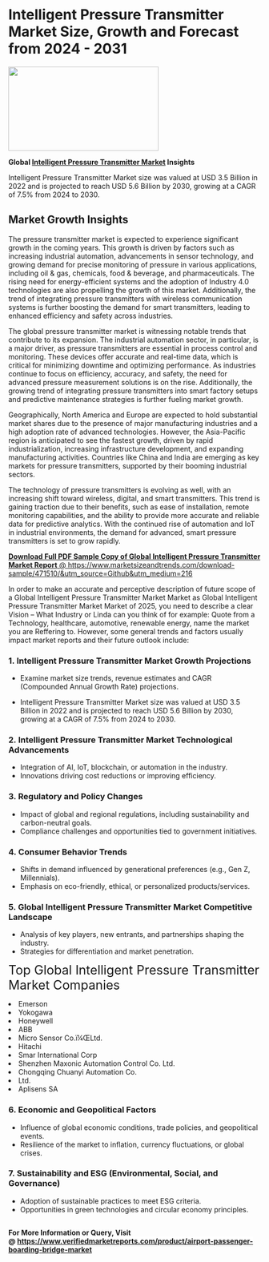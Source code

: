 <H1>Intelligent Pressure Transmitter Market Size, Growth and Forecast from 2024 - 2031</H1><img class="aligncenter size-medium wp-image-584254" src="https://thirdeyenews.in/wp-content/uploads/2024/09/Global-Market-Research-300x168.jpeg" alt="" width="300" height="168" /><p><strong>Global&nbsp;<a href="https://www.marketsizeandtrends.com/download-sample/471510/&amp;utm_source=Github&utm_medium=216">Intelligent Pressure Transmitter Market</a> Insights</strong></p><p>Intelligent Pressure Transmitter Market size was valued at USD 3.5 Billion in 2022 and is projected to reach USD 5.6 Billion by 2030, growing at a CAGR of 7.5% from 2024 to 2030.</p><p><h2>Market Growth Insights</h2> <p>The pressure transmitter market is expected to experience significant growth in the coming years. This growth is driven by factors such as increasing industrial automation, advancements in sensor technology, and growing demand for precise monitoring of pressure in various applications, including oil & gas, chemicals, food & beverage, and pharmaceuticals. The rising need for energy-efficient systems and the adoption of Industry 4.0 technologies are also propelling the growth of this market. Additionally, the trend of integrating pressure transmitters with wireless communication systems is further boosting the demand for smart transmitters, leading to enhanced efficiency and safety across industries.</p> <p><a href="#"></a></p> <p>The global pressure transmitter market is witnessing notable trends that contribute to its expansion. The industrial automation sector, in particular, is a major driver, as pressure transmitters are essential in process control and monitoring. These devices offer accurate and real-time data, which is critical for minimizing downtime and optimizing performance. As industries continue to focus on efficiency, accuracy, and safety, the need for advanced pressure measurement solutions is on the rise. Additionally, the growing trend of integrating pressure transmitters into smart factory setups and predictive maintenance strategies is further fueling market growth.</p> <p>Geographically, North America and Europe are expected to hold substantial market shares due to the presence of major manufacturing industries and a high adoption rate of advanced technologies. However, the Asia-Pacific region is anticipated to see the fastest growth, driven by rapid industrialization, increasing infrastructure development, and expanding manufacturing activities. Countries like China and India are emerging as key markets for pressure transmitters, supported by their booming industrial sectors.</p> <p>The technology of pressure transmitters is evolving as well, with an increasing shift toward wireless, digital, and smart transmitters. This trend is gaining traction due to their benefits, such as ease of installation, remote monitoring capabilities, and the ability to provide more accurate and reliable data for predictive analytics. With the continued rise of automation and IoT in industrial environments, the demand for advanced, smart pressure transmitters is set to grow rapidly.</p> <p><a href="#"></p><p><span class=""><strong>Download Full PDF Sample Copy of Global Intelligent Pressure Transmitter Market Report</strong> @ <a href="https://www.marketsizeandtrends.com/download-sample/471510/&amp;utm_source=Github&utm_medium=216" target="_blank">https://www.marketsizeandtrends.com/download-sample/471510/&amp;utm_source=Github&utm_medium=216</a></span></p><p>In order to make an accurate and perceptive description of future scope of a Global&nbsp;Intelligent Pressure Transmitter Market Market as Global&nbsp;Intelligent Pressure Transmitter Market Market of 2025, you need to describe a clear Vision &ndash; What Industry or Linda can you think of for example: Quote from a Technology, healthcare, automotive, renewable energy, name the market you are Reffering to. However, some general trends and factors usually impact market reports and their future outlook include:</p><h3>1.&nbsp;<strong>Intelligent Pressure Transmitter Market Growth Projections</strong></h3><ul><li>Examine market size trends, revenue estimates and CAGR (Compounded Annual Growth Rate) projections.</li><li><p>Intelligent Pressure Transmitter Market size was valued at USD 3.5 Billion in 2022 and is projected to reach USD 5.6 Billion by 2030, growing at a CAGR of 7.5% from 2024 to 2030.</p></li></ul><h3>2.&nbsp;<strong>Intelligent Pressure Transmitter Market Technological Advancements</strong></h3><ul><li>Integration of AI, IoT, blockchain, or automation in the industry.</li><li>Innovations driving cost reductions or improving efficiency.</li></ul><h3>3.&nbsp;<strong>Regulatory and Policy Changes</strong></h3><ul><li>Impact of global and regional regulations, including sustainability and carbon-neutral goals.</li><li>Compliance challenges and opportunities tied to government initiatives.</li></ul><h3>4.&nbsp;<strong>Consumer Behavior Trends</strong></h3><ul><li>Shifts in demand influenced by generational preferences (e.g., Gen Z, Millennials).</li><li>Emphasis on eco-friendly, ethical, or personalized products/services.</li></ul><h3>5.&nbsp;<strong>Global Intelligent Pressure Transmitter Market Competitive Landscape</strong></h3><ul><li>Analysis of key players, new entrants, and partnerships shaping the industry.</li><li>Strategies for differentiation and market penetration.</li></ul><p data-pm-slice="1 1 []"><span style="color: inherit; font-family: inherit; font-size: 25px;">Top Global Intelligent Pressure Transmitter Market Companies</span></p><div class="" data-test-id=""><p><li>Emerson</li><li> Yokogawa</li><li> Honeywell</li><li> ABB</li><li> Micro Sensor Co.ï¼ŒLtd.</li><li> Hitachi</li><li> Smar International Corp</li><li> Shenzhen Maxonic Automation Control Co. Ltd.</li><li> Chongqing Chuanyi Automation Co.</li><li> Ltd.</li><li> Aplisens SA</li></p></div><h3>6.&nbsp;<strong>Economic and Geopolitical Factors</strong></h3><ul><li>Influence of global economic conditions, trade policies, and geopolitical events.</li><li>Resilience of the market to inflation, currency fluctuations, or global crises.</li></ul><h3>7.&nbsp;<strong>Sustainability and ESG (Environmental, Social, and Governance)</strong></h3><ul><li>Adoption of sustainable practices to meet ESG criteria.</li><li>Opportunities in green technologies and circular economy principles.</li></ul><h2><strong style="font-size: 14px;">For More Information or Query, Visit @&nbsp;</strong><a style="background-color: #ffffff; font-size: 14px;" href="https://www.marketsizeandtrends.com/report/intelligent-pressure-transmitter-market/" target="_blank">https://www.verifiedmarketreports.com/product/airport-passenger-boarding-bridge-market</a></h2>

